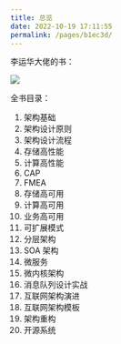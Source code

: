 ```yaml
---
title: 总览
date: 2022-10-19 17:11:55
permalink: /pages/b1ec3d/
---
```

李运华大佬的书：

![](https://cs-wiki.oss-cn-shanghai.aliyuncs.com/img/image-20221019171218864.png)

全书目录：

1. 架构基础
2. 架构设计原则
3. 架构设计流程
4. 存储高性能
5. 计算高性能
6. CAP
7. FMEA
8. 存储高可用
9. 计算高可用
10. 业务高可用
11. 可扩展模式
12. 分层架构
13. SOA 架构
14. 微服务
15. 微内核架构
16. 消息队列设计实战
17. 互联网架构演进
18. 互联网架构模板
19. 架构重构
20. 开源系统
